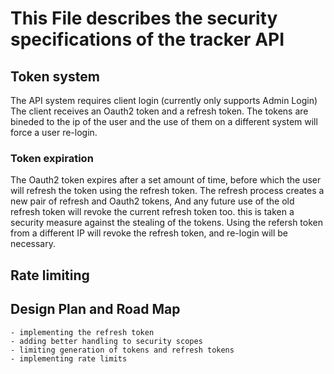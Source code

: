 # This File describes the security specifications of the tracker API 

## Token system 

The API system requires client login (currently only supports Admin Login)
The client receives an Oauth2 token and a refresh token. 
The tokens are bineded to the ip of the user and the use of them on a different system will force a user re-login. 

### Token expiration 
The Oauth2 token expires after a set amount of time, before which the user will refresh the token using the refresh token.
The refresh process creates a new pair of refresh and Oauth2 tokens, And any future use of the old refresh token will revoke the current refresh token too. 
this is taken a security measure against the stealing of the tokens.
Using the refersh token from a different IP will revoke the refresh token, and re-login will be necessary. 



## Rate limiting 


## Design Plan and Road Map
    
    - implementing the refresh token
    - adding better handling to security scopes  
    - limiting generation of tokens and refresh tokens 
    - implementing rate limits 

    